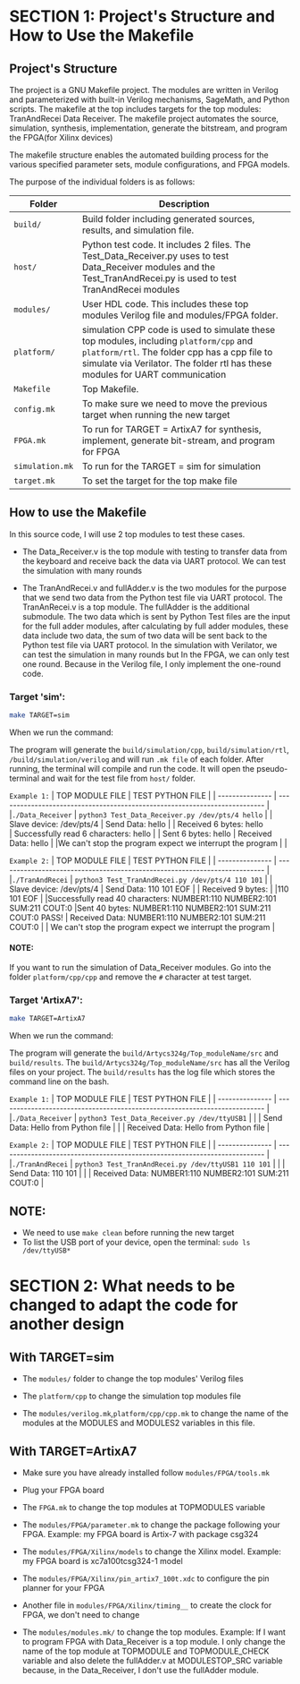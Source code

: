 # SECTION 1: Project's Structure and How to Use the Makefile

## Project's Structure
The project is a GNU Makefile project.
The modules are written in Verilog and parameterized with built-in Verilog mechanisms, SageMath, and Python scripts.
The makefile at the top includes targets for the top modules:
    TranAndRecei  Data Receiver.
The makefile project automates the source, simulation, synthesis, implementation, generate the bitstream, and program the FPGA(for Xilinx devices) 

The makefile structure enables the automated building process
for the various specified parameter sets, module configurations, and FPGA models. 

The purpose of the individual folders is as follows:

| Folder          | Description                                                                |
| --------------- | -------------------------------------------------------------------------- |
| `build/`        | Build folder including generated sources, results, and simulation file.                                                                      |
| `host/`         | Python test code. It includes 2 files. The Test_Data_Receiver.py uses to test Data_Receiver modules and the Test_TranAndRecei.py is used to test TranAndRecei modules                                                                    |
| `modules/`      | User HDL code. This includes these top modules Verilog file and modules/FPGA folder.                                                               |
| `platform/`     | simulation CPP code is used to simulate these top modules, including `platform/cpp` and `platform/rtl`. The folder cpp has a cpp file to simulate via Verilator. The folder rtl has these modules for UART communication                     | 
| `Makefile`      | Top Makefile.                                          |
| `config.mk`     | To make sure we need to move the previous target when running the new target|
| `FPGA.mk`       | To run for TARGET = ArtixA7 for synthesis, implement, generate bit-stream, and program for FPGA                                            |
| `simulation.mk` | To run for the TARGET = sim for simulation             |
| `target.mk`     | To set the target for the top make file                    |

## How to use the Makefile

In this source code, I will use 2 top modules to test these cases.
- The Data_Receiver.v is the top module with testing to transfer data from the keyboard and receive back the data via UART protocol. We can test the simulation with many rounds

- The TranAndRecei.v and fullAdder.v is the two modules for the purpose that we send two data from the Python test file via UART protocol. The TranAnRecei.v is a top module. The fullAdder is the additional submodule. The two data which is sent by Python Test files are the input for the full adder modules, after calculating by full adder modules, these data include two data, the sum of two data will be sent back to the Python test file via UART protocol. In the simulation with Verilator, we can test the simulation in many rounds but In the FPGA, we can only test one round. Because in the Verilog file, I only implement the one-round code.

### Target 'sim':

  ```bash
  make TARGET=sim
  ```
  When we run the command:

   The program will generate the `build/simulation/cpp`, `build/simulation/rtl`, `/build/simulation/verilog` and will run `.mk file` of each folder. After running, the terminal will compile and run the code. It will open the pseudo-terminal and wait for the test file from `host/` folder.

   `Example 1:`
  | TOP MODULE FILE          |      TEST PYTHON FILE                                      |
  | ---------------          |     --------------------------------------------------------------------------              |
  |`./Data_Receiver`         | `python3 Test_Data_Receiver.py /dev/pts/4 hello`           |
  | Slave device: /dev/pts/4 |  Send Data:  hello                                         |
  | Received 6 bytes: hello                                                              
  | Successfully read 6 characters: hello                                                 | 
  | Sent 6 bytes: hello      |  Received Data:  hello                                     |
  |We can't stop the program expect we interrupt the program |                            |

  `Example 2:`
  | TOP MODULE FILE          |      TEST PYTHON FILE                                      |
  | ---------------          |     --------------------------------------------------------------------------              |
  |`./TranAndRecei`          | `python3 Test_TranAndRecei.py /dev/pts/4 110 101`          |
  | Slave device: /dev/pts/4 | Send Data:  110 101 EOF                                    |
  | Received 9 bytes:        |
  |110 101 EOF               |
  |Successfully read 40 characters:   NUMBER1:110 NUMBER2:101 SUM:211 COUT:0
  |Sent 40 bytes:   NUMBER1:110 NUMBER2:101 SUM:211 COUT:0
PASS!                        |  Received Data:  NUMBER1:110 NUMBER2:101 SUM:211 COUT:0    |
  | We can't stop the program expect we interrupt the program                             |

#### NOTE:
If you want to run the simulation of Data_Receiver modules. Go into the folder `platform/cpp/cpp` and remove the `#` character at test target.
### Target 'ArtixA7':

  ```bash
  make TARGET=ArtixA7
  ```
  When we run the command:
  
  The program will generate the `build/Artycs324g/Top_moduleName/src` and `build/results`. The `build/Artycs324g/Top_moduleName/src` has all the Verilog files on your project. The `build/results` has the log file which stores the command line on the bash.

   `Example 1:`
  | TOP MODULE FILE          |      TEST PYTHON FILE                                      |
  | ---------------          |     --------------------------------------------------------------------------              |
  |`./Data_Receiver`         | `python3 Test_Data_Receiver.py /dev/ttyUSB1`               |
  |                          | Send Data:  Hello from Python file                         |
  |                          | Received Data:  Hello from Python file                     |

   `Example 2:`
  | TOP MODULE FILE          |      TEST PYTHON FILE                                      |
  | ---------------          |     --------------------------------------------------------------------------              |
  |`./TranAndRecei`          | `python3 Test_TranAndRecei.py /dev/ttyUSB1 110 101`        |
  |                          | Send Data:  110 101                                        |
  |                          | Received Data:  NUMBER1:110 NUMBER2:101 SUM:211 COUT:0     |
  
  ## NOTE:
   - We need to use `make clean` before running the new target
   - To list the USB port of your device, open the terminal: `sudo ls /dev/ttyUSB*`


# SECTION 2: What needs to be changed to adapt the code for another design
  
  ## With TARGET=sim

   - The `modules/` folder to change the top modules' Verilog files

   - The `platform/cpp` to change the simulation top modules file
   
   - The `modules/verilog.mk`,`platform/cpp/cpp.mk` to change the name of the modules at the MODULES and MODULES2 variables in this file.

  ## With TARGET=ArtixA7

   - Make sure you have already installed follow `modules/FPGA/tools.mk`

   - Plug your FPGA board

   - The `FPGA.mk` to change the top modules at TOPMODULES variable

   - The `modules/FPGA/parameter.mk` to change the package following your FPGA. 
   Example: my FPGA board is Artix-7 with package csg324
   
   - The `modules/FPGA/Xilinx/models` to change the Xilinx model. 
   Example: my FPGA board is xc7a100tcsg324-1 model

   - The `modules/FPGA/Xilinx/pin_artix7_100t.xdc` to configure the pin planner for your FPGA

   - Another file in `modules/FPGA/Xilinx/timing__` to create the clock for FPGA, we don't need to change

   - The `modules/modules.mk/` to change the top modules. 
   Example: If I want to program FPGA with Data_Receiver is a top module. I only change the name of the top module at TOPMODULE and TOPMODULE_CHECK variable and also delete the fullAdder.v at MODULESTOP_SRC variable because, in the Data_Receiver, I don't use the fullAdder module.



  